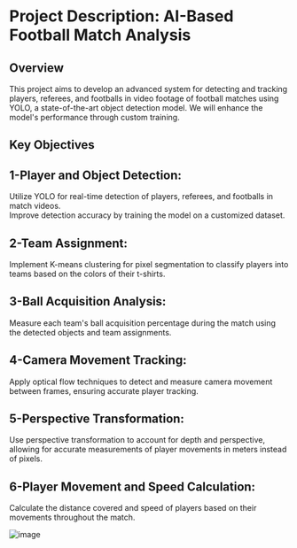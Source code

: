 # Project Description: AI-Based Football Match Analysis
## Overview
This project aims to develop an advanced system for detecting and tracking players, referees, and footballs in video footage of football matches using YOLO, a state-of-the-art object detection model. We will enhance the model's performance through custom training. <br>
## Key Objectives
## 1-Player and Object Detection:

Utilize YOLO for real-time detection of players, referees, and footballs in match videos.<br>
Improve detection accuracy by training the model on a customized dataset.<br>
## 2-Team Assignment:

Implement K-means clustering for pixel segmentation to classify players into teams based on the colors of their t-shirts. <br>
## 3-Ball Acquisition Analysis:

Measure each team's ball acquisition percentage during the match using the detected objects and team assignments.
## 4-Camera Movement Tracking:

Apply optical flow techniques to detect and measure camera movement between frames, ensuring accurate player tracking. <br>
## 5-Perspective Transformation:

Use perspective transformation to account for depth and perspective, allowing for accurate measurements of player movements in meters instead of pixels. <br>
## 6-Player Movement and Speed Calculation:

Calculate the distance covered and speed of players based on their movements throughout the match. <br>

![image](https://github.com/user-attachments/assets/bad4453e-67cb-4661-90aa-8fde03d45e40)


